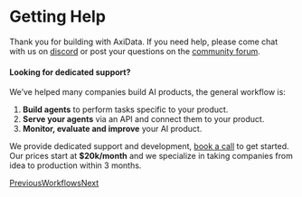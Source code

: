 # Getting Help

Thank you for building with AxiData. If you need help, please come chat with us on [discord](https://discord.gg/phidata) or post your questions on the [community forum](https://community.phidata.com/).

#### [​](https://docs.phidata.com/getting-help#looking-for-dedicated-support)Looking for dedicated support? <a href="#looking-for-dedicated-support" id="looking-for-dedicated-support"></a>

We’ve helped many companies build AI products, the general workflow is:

1. **Build agents** to perform tasks specific to your product.
2. **Serve your agents** via an API and connect them to your product.
3. **Monitor, evaluate and improve** your AI product.

We provide dedicated support and development, [book a call](https://cal.com/phidata/intro) to get started. Our prices start at **$20k/month** and we specialize in taking companies from idea to production within 3 months.

[PreviousWorkflows](https://axidata.gitbook.io/axidata/workflows)[Next](https://axidata.gitbook.io/axidata/documentation/agents)
